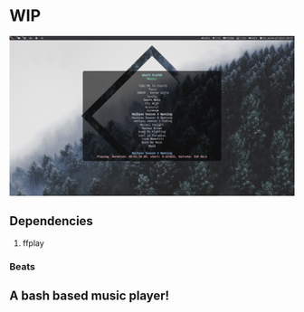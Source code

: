 # WIP


<img src="https://github.com/Randomguy-8/Beats/blob/main/src/Beats-22.7.2.png">


## Dependencies

1. ffplay

### Beats
## A bash based music player!
